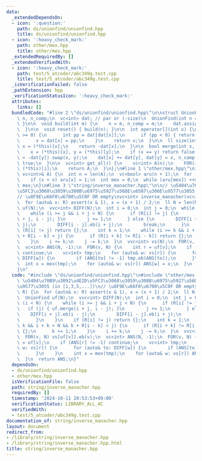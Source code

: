 ```yaml
---
data:
  _extendedDependsOn:
  - icon: ':question:'
    path: ds/unionfind/unionfind.hpp
    title: ds/unionfind/unionfind.hpp
  - icon: ':heavy_check_mark:'
    path: other/mex.hpp
    title: other/mex.hpp
  _extendedRequiredBy: []
  _extendedVerifiedWith:
  - icon: ':heavy_check_mark:'
    path: test/5_atcoder/abc349g.test.cpp
    title: test/5_atcoder/abc349g.test.cpp
  _isVerificationFailed: false
  _pathExtension: hpp
  _verificationStatusIcon: ':heavy_check_mark:'
  attributes:
    links: []
  bundledCode: "#line 2 \"ds/unionfind/unionfind.hpp\"\n\nstruct UnionFind {\n  int\
    \ n, n_comp;\n  vc<int> dat; // par or (-size)\n  UnionFind(int n = 0) { build(n);\
    \ }\n\n  void build(int m) {\n    n = m, n_comp = m;\n    dat.assign(n, -1);\n\
    \  }\n\n  void reset() { build(n); }\n\n  int operator[](int x) {\n    while (dat[x]\
    \ >= 0) {\n      int pp = dat[dat[x]];\n      if (pp < 0) { return dat[x]; }\n\
    \      x = dat[x] = pp;\n    }\n    return x;\n  }\n\n  ll size(int x) {\n   \
    \ x = (*this)[x];\n    return -dat[x];\n  }\n\n  bool merge(int x, int y) {\n\
    \    x = (*this)[x], y = (*this)[y];\n    if (x == y) return false;\n    if (-dat[x]\
    \ < -dat[y]) swap(x, y);\n    dat[x] += dat[y], dat[y] = x, n_comp--;\n    return\
    \ true;\n  }\n\n  vc<int> get_all() {\n    vc<int> A(n);\n    FOR(i, n) A[i] =\
    \ (*this)[i];\n    return A;\n  }\n};\n#line 1 \"other/mex.hpp\"\nint mex(const\
    \ vc<int>& A) {\n  int n = len(A);\n  vc<bool> aru(n + 1);\n  for (auto& x: A)\n\
    \    if (x < n) aru[x] = 1;\n  int mex = 0;\n  while (aru[mex]) ++mex;\n  return\
    \ mex;\n}\n#line 3 \"string/inverse_manacher.hpp\"\n\n// \u5404\u70B9\u3092\u4E2D\
    \u5FC3\u3068\u3059\u308B\u6975\u5927\u56DE\u6587\u306E\u9577\u3055 (in [1,3,5,...])\n\
    // \u8F9E\u66F8\u6700\u5C0F OR empty\nvc<int> inverse_manacher(vc<int> R) {\n\
    \  for (auto& x: R) assert(x & 1), x = (x + 1) / 2;\n  ll N = len(R);\n  UnionFind\
    \ uf(N);\n  vvc<int> DIFF(N);\n  int i = 0;\n  int j = 0;\n  while (i < N) {\n\
    \    while (i >= j && i + j < N) {\n      if (R[i] != j) {\n        if (j) { uf.merge(i\
    \ + j, i - j); }\n        j += 1;\n      } else {\n        DIFF[i + j].eb(i -\
    \ j);\n        DIFF[i - j].eb(i + j);\n        break;\n      }\n    }\n    if\
    \ (R[i] != j) return {};\n    int k = 1;\n    while (i >= k && i + k < N && k\
    \ + R[i - k] < j) {\n      if (R[i + k] != R[i - k]) return {};\n      k += 1;\n\
    \    }\n    i += k;\n    j -= k;\n  }\n  vvc<int> vs(N);\n  FOR(v, N) vs[uf[v]].eb(v);\n\
    \  vc<int> ANS(N, -1);\n  FOR(v, N) {\n    int r = uf[v];\n    if (ANS[r] != -1)\
    \ continue;\n    vc<int> tmp;\n    for (auto& w: vs[r]) {\n      for (auto& to:\
    \ DIFF[w]) {\n        if (ANS[to] != -1) tmp.eb(ANS[to]);\n      }\n    }\n  \
    \  int x = mex(tmp);\n    for (auto& w: vs[r]) ANS[w] = x;\n  }\n  return ANS;\n\
    }\n"
  code: "#include \"ds/unionfind/unionfind.hpp\"\n#include \"other/mex.hpp\"\n\n//\
    \ \u5404\u70B9\u3092\u4E2D\u5FC3\u3068\u3059\u308B\u6975\u5927\u56DE\u6587\u306E\
    \u9577\u3055 (in [1,3,5,...])\n// \u8F9E\u66F8\u6700\u5C0F OR empty\nvc<int> inverse_manacher(vc<int>\
    \ R) {\n  for (auto& x: R) assert(x & 1), x = (x + 1) / 2;\n  ll N = len(R);\n\
    \  UnionFind uf(N);\n  vvc<int> DIFF(N);\n  int i = 0;\n  int j = 0;\n  while\
    \ (i < N) {\n    while (i >= j && i + j < N) {\n      if (R[i] != j) {\n     \
    \   if (j) { uf.merge(i + j, i - j); }\n        j += 1;\n      } else {\n    \
    \    DIFF[i + j].eb(i - j);\n        DIFF[i - j].eb(i + j);\n        break;\n\
    \      }\n    }\n    if (R[i] != j) return {};\n    int k = 1;\n    while (i >=\
    \ k && i + k < N && k + R[i - k] < j) {\n      if (R[i + k] != R[i - k]) return\
    \ {};\n      k += 1;\n    }\n    i += k;\n    j -= k;\n  }\n  vvc<int> vs(N);\n\
    \  FOR(v, N) vs[uf[v]].eb(v);\n  vc<int> ANS(N, -1);\n  FOR(v, N) {\n    int r\
    \ = uf[v];\n    if (ANS[r] != -1) continue;\n    vc<int> tmp;\n    for (auto&\
    \ w: vs[r]) {\n      for (auto& to: DIFF[w]) {\n        if (ANS[to] != -1) tmp.eb(ANS[to]);\n\
    \      }\n    }\n    int x = mex(tmp);\n    for (auto& w: vs[r]) ANS[w] = x;\n\
    \  }\n  return ANS;\n}"
  dependsOn:
  - ds/unionfind/unionfind.hpp
  - other/mex.hpp
  isVerificationFile: false
  path: string/inverse_manacher.hpp
  requiredBy: []
  timestamp: '2024-10-11 20:53:53+09:00'
  verificationStatus: LIBRARY_ALL_AC
  verifiedWith:
  - test/5_atcoder/abc349g.test.cpp
documentation_of: string/inverse_manacher.hpp
layout: document
redirect_from:
- /library/string/inverse_manacher.hpp
- /library/string/inverse_manacher.hpp.html
title: string/inverse_manacher.hpp
---
```

